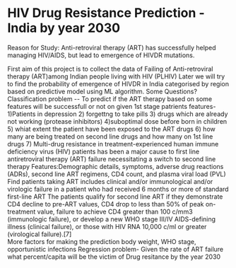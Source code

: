 # HIV Drug Resistance Prediction - India by year 2030

Reason for Study:
Anti-retroviral therapy (ART) has successfully helped managing HIV/AIDS, but lead to emergence of HIVDR mutations.

First aim of this project is to collect the data of Failing of Anti-retroviral therapy (ART)among Indian people living with HIV (PLHIV) Later we will try to find the probability of emergence of HIVDR in India categorised by region based on predictive model using ML algorithm.
Some Questions?
  Classification problem -- To predict if the ART therapy based on some features will be successfull or not on given 1st stage patrients
    features- 1)Patients in depression 2) forgettng to take pills 3) drugs which are already not working (protease inhibitors) 4)suboptimal dose before born in children 5) whiat extent the patient have been exposed to the ART drugs 6) how many are being treated on second line drugs and how many on 1st line drugs 7) Multi-drug resistance in treatment-experienced human immune deficiency virus (HIV) patients has been a major cause to first line antiretroviral therapy (ART) failure necessitating a switch to second line therapy
    Features:Demographic details, symptoms, adverse drug reactions (ADRs), second line ART regimens, CD4 count, and plasma viral load (PVL) 
    Find patients taking ART includes clinical and/or immunological and/or virologic failure in a patient who had received 6 months or more of standard first-line ART
    The patients qualify for second line ART if they demonstrate CD4 decline to pre-ART values, CD4 drop to less than 50% of peak on-treatment value, failure to achieve CD4 greater than 100 c/mm3 (immunologic failure), or develop a new WHO stage III/IV AIDS-defining illness (clinical failure), or those with HIV RNA 10,000 c/ml or greater (virological failure).[7]\
  More factors for making the prediction body weight, WHO stage, opportunistic infections
  Regression problem- Given the rate of ART failure what percent/capita will be the victim of Drug resitance by the year 2030

